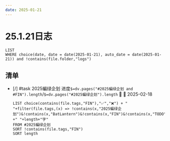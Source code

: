 ```yaml
---
date: 2025-01-21
---
```


# 25.1.21日志

```dataview
LIST
WHERE choice(date, date = date(2025-01-21), auto_date = date(2025-01-21)) and !contains(file.folder,"logs")
```

## 清单

- [/] #task 2025蝙绿企划 进度`$=dv.pages("#2025蝙绿企划 and #FIN").length`/`$=dv.pages("#2025蝙绿企划").length` 🔺 📅 2025-02-18
    ```dataview
    LIST choice(contains(file.tags,"FIN"),"✅","❌") + " "+filter(file.tags,(x) => !contains(x,"2025蝙绿企划")&!contains(x,"BatLantern")&!contains(x,"FIN")&!contains(x,"TODO")) +" "+length+"字"
    FROM #2025蝙绿企划
    SORT !contains(file.tags,"FIN")
    SORT length
    ```
